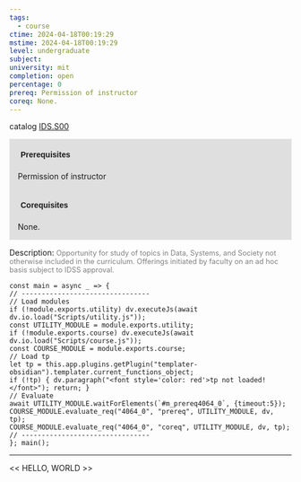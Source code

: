 ```yaml
---
tags:
  - course
ctime: 2024-04-18T00:19:29
mstime: 2024-04-18T00:19:29
level: undergraduate
subject: 
university: mit
completion: open
percentage: 0
prereq: Permission of instructor
coreq: None.
---
```


catalog [IDS.S00](http://student.mit.edu/catalog/mIDSa.html#IDS.S00)

<span style="display: block; padding: 15px; background-color: rgb(100, 100, 100, 0.2);"><font id="m_prereq4064_0" style="display: block; font-family: Arial, sans-serif; font-weight: bold; padding: 5px">Prerequisites</font><br><span id="prereq4064_0">Permission of instructor</span></span>
<span style="display: block; padding: 15px; background-color: rgb(100, 100, 100, 0.2);"><font id="m_coreq4064_0" style="display: block; font-family: Arial, sans-serif; font-weight: bold; padding: 5px">Corequisites</font><br><span id="coreq4064_0">None.</span></span>

<font style="">Description:</font>
<font style="color: grey; font-size: 0.8rem;">Opportunity for study of topics in Data, Systems, and Society not otherwise included in the curriculum. Offerings initiated by faculty on an ad hoc basis subject to IDSS approval.</font>

```dataviewjs
const main = async _ => {
// --------------------------------
// Load modules
if (!module.exports.utility) dv.executeJs(await dv.io.load("Scripts/utility.js"));
const UTILITY_MODULE = module.exports.utility;
if (!module.exports.course) dv.executeJs(await dv.io.load("Scripts/course.js"));
const COURSE_MODULE = module.exports.course;
// Load tp
let tp = this.app.plugins.getPlugin("templater-obsidian").templater.current_functions_object;
if (!tp) { dv.paragraph("<font style='color: red'>tp not loaded!</font>"); return; }
// Evaluate
await UTILITY_MODULE.waitForElements(`#m_prereq4064_0`, {timeout:5});
COURSE_MODULE.evaluate_req("4064_0", "prereq", UTILITY_MODULE, dv, tp);
COURSE_MODULE.evaluate_req("4064_0", "coreq", UTILITY_MODULE, dv, tp);
// --------------------------------
}; main();
```

---

<< HELLO, WORLD >>
